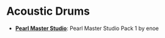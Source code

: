 # Acoustic Drums

- __[Pearl Master Studio](https://danigb.github.io/sampled/DRUMS/pearl-master-studio)__: Pearl Master Studio Pack 1 by enoe
